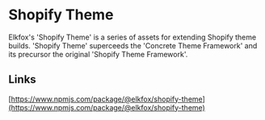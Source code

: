 # Shopify Theme

Elkfox's 'Shopify Theme' is a series of assets for extending Shopify theme builds. 'Shopify Theme' superceeds the 'Concrete Theme Framework' and its precursor the original 'Shopify Theme Framework'.

## Links

[https://www.npmjs.com/package/@elkfox/shopify-theme](https://www.npmjs.com/package/@elkfox/shopify-theme)
